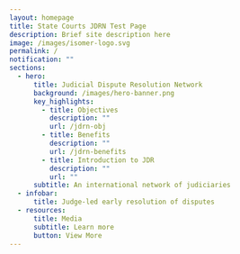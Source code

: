 ```yaml
---
layout: homepage
title: State Courts JDRN Test Page
description: Brief site description here
image: /images/isomer-logo.svg
permalink: /
notification: ""
sections:
  - hero:
      title: Judicial Dispute Resolution Network
      background: /images/hero-banner.png
      key_highlights:
        - title: Objectives
          description: ""
          url: /jdrn-obj
        - title: Benefits
          description: ""
          url: /jdrn-benefits
        - title: Introduction to JDR
          description: ""
          url: ""
      subtitle: An international network of judiciaries
  - infobar:
      title: Judge-led early resolution of disputes
  - resources:
      title: Media
      subtitle: Learn more
      button: View More
---
```

